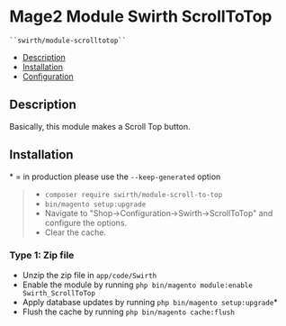 # Mage2 Module Swirth ScrollToTop

    ``swirth/module-scrolltotop``

- [Description](#markdown-header-description)
- [Installation](#markdown-header-installation)
- [Configuration](#markdown-header-configuration)

## Description

Basically, this module makes a Scroll Top button.

## Installation

\* = in production please use the `--keep-generated` option
> - `composer require swirth/module-scroll-to-top`
> - `bin/magento setup:upgrade `
> - Navigate to "Shop->Configuration->Swirth->ScrollToTop" and configure the options.
> - Clear the cache.

### Type 1: Zip file

- Unzip the zip file in `app/code/Swirth`
- Enable the module by running `php bin/magento module:enable Swirth_ScrollToTop`
- Apply database updates by running `php bin/magento setup:upgrade`\*
- Flush the cache by running `php bin/magento cache:flush`


